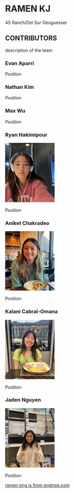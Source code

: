 <!--Start of Website Content-->
<div class="index-header">
    <h1>RAMEN KJ</h1>
    <p>4S Ranch/Del Sur Geoguesser</p>
</div>

<!--About Our Team-->
<section class="team">
    <h1>CONTRIBUTORS</h1>
    <p>description of the team</p>
    <div class="row">
        <div class="team-col">
            <h3>Evan Aparri<a href="https://github.com/chewyboba10"></a></h3>
            <!-- <img src="images/team/annika.png" alt="evan"> -->
            <p>Position</p>
        </div>
        <div class="team-col">
            <h3>Nathan Kim<a href="https://github.com/nsk1207"></a></h3>
            <!-- <img src="images/team/clairec.png" alt="nathan"> -->
            <p>Position</p>
        </div>
        <div class="team-col">
            <h3>Max Wu<a href="https://github.com/mmaxwu"></a></h3>
            <!-- <img src="images/team/clairez.png" alt="Max"> -->
            <p>Position</p>
        </div>
    </div>
</section>
<section class="team1">
<div class="row">
    <div class="team-col">
        <h3>Ryan Hakimipour<a href="https://github.com/RyanHaki"></a></h3>
        <img src="images/team/luna.png" alt="Rran">
        <p>Position</p>
    </div>
    <div class="team-col">
        <h3>Aniket Chakradeo<a href="https://github.com/AniCricKet"></a></h3>
        <img src="images/team/ellie.png" alt="Aniket">
        <p>Position</p>
    </div>
    <div class="team-col">
        <h3>Kalani Cabral-Omana<a href="https://github.com/kalanicabralomana"></a></h3>
        <img src="images/team/emma.png" alt="Kalani">
        <p>Position</p>
    </div>
    <div class="team-col">
        <h3>Jaden Nguyen<a href="https://github.com/raisinbran25"></a></h3>
        <img src="images/team/grace.png" alt="Jaden">
        <p>Position</p>
    </div>
</div>
</section>
<p><a href='https://pngtree.com/so/ramen'>ramen png is from pngtree.com</a></p>